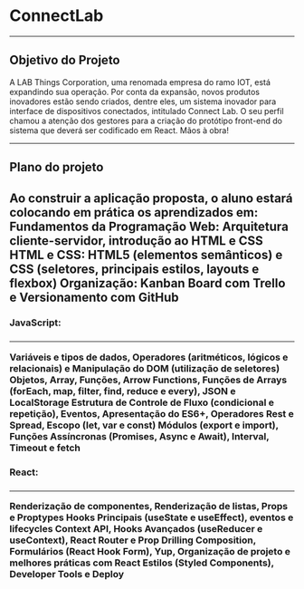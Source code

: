 <h1> ConnectLab </h1>

<hr />

<h2> Objetivo do Projeto</h2>

A LAB Things Corporation, uma renomada empresa do ramo IOT, está expandindo sua operação. Por conta da expansão, novos produtos inovadores estão sendo criados, dentre eles, um sistema inovador para interface de dispositivos conectados, intitulado Connect Lab. O seu perfil chamou a atenção dos gestores para a criação do protótipo front-end do sistema que deverá ser codificado em React. Mãos à obra!

<hr />

<h2>Plano do projeto<h2>
  
<p>
    Ao construir a aplicação proposta, o aluno estará colocando em prática os aprendizados em:
    Fundamentos da Programação Web:
    Arquitetura cliente-servidor, introdução ao HTML e CSS
    HTML e CSS: HTML5 (elementos semânticos) e CSS (seletores, principais estilos, layouts e flexbox)
    Organização: Kanban Board com Trello e Versionamento com GitHub
</p>
  
<h3>JavaScript:<h3>
  <hr />
  <p>
Variáveis e tipos de dados, Operadores (aritméticos, lógicos e relacionais) e Manipulação do DOM (utilização de seletores)
Objetos, Array, Funções, Arrow Functions, Funções de Arrays (forEach, map, filter, find, reduce e every), JSON e LocalStorage
Estrutura de Controle de Fluxo (condicional e repetição), Eventos, Apresentação do ES6+, Operadores Rest e Spread, Escopo (let, var e const)
Módulos (export e import), Funções Assíncronas (Promises, Async e Await), Interval, Timeout e fetch
</p>
<h3>React:<h3>
  <hr />
  <p>
Renderização de componentes, Renderização de listas, Props e Proptypes
Hooks Principais (useState e useEffect), eventos e lifecycles
Context API, Hooks Avançados (useReducer e useContext), React Router e Prop Drilling
Composition, Formulários (React Hook Form), Yup, 
Organização de projeto e melhores práticas com React
Estilos (Styled Components), Developer Tools e Deploy
  </p>

